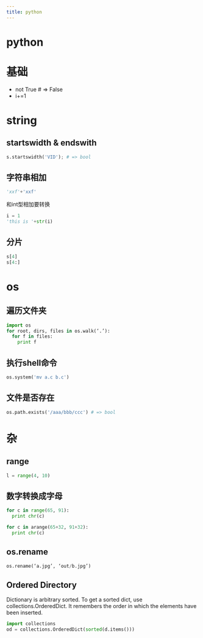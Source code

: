 ```yaml
---
title: python
---
```


# python

# 基础
* not True # => False
* i+=1

# string
## startswidth & endswith
```python
s.startswidth('VID'); # => bool
```

## 字符串相加
```python
'xxf'+'xxf'
```

和int型相加要转换
```python
i = 1
'this is '+str(i)
```

## 分片
```python
s[4]
s[4:]
```

# os
## 遍历文件夹
```python
import os
for root, dirs, files in os.walk(‘.’):
  for f in files:
    print f
```

## 执行shell命令
```python
os.system('mv a.c b.c')
```

## 文件是否存在
```python
os.path.exists('/aaa/bbb/ccc') # => bool
```

# 杂
## range
```python
l = range(4, 10)
```

## 数字转换成字母
```python
for c in range(65, 91):
  print chr(c)

for c in arange(65+32, 91+32):
  print chr(c)
```



## os.rename
```python
os.rename(‘a.jpg’, ‘out/b.jpg’)
```

## Ordered Directory

Dictionary is arbitrary sorted.
To get a sorted dict, use collections.OrderedDict.
It remembers the order in which the elements have been inserted.

```python
import collections
od = collections.OrderedDict(sorted(d.items()))
```
